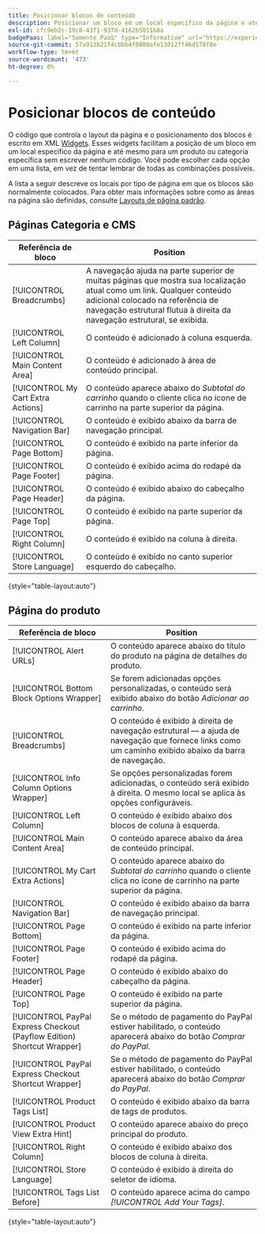 ```yaml
---
title: Posicionar blocos de conteúdo
description: Posicionar um bloco em um local específico da página e até mesmo para um produto ou categoria específica, sem gravar nenhum código
exl-id: cfc9eb2c-19c8-43f1-937d-4162b5011b8a
badgePaas: label="Somente PaaS" type="Informative" url="https://experienceleague.adobe.com/en/docs/commerce/user-guides/product-solutions" tooltip="Aplica-se somente a projetos do Adobe Commerce na nuvem (infraestrutura do PaaS gerenciada pela Adobe) e a projetos locais."
source-git-commit: 57a913b21f4cbbb4f0800afe13012ff46d578f8e
workflow-type: tm+mt
source-wordcount: '473'
ht-degree: 0%

---
```


# Posicionar blocos de conteúdo

O código que controla o layout da página e o posicionamento dos blocos é escrito em XML [Widgets](widgets.md). Esses widgets facilitam a posição de um bloco em um local específico da página e até mesmo para um produto ou categoria específica sem escrever nenhum código. Você pode escolher cada opção em uma lista, em vez de tentar lembrar de todas as combinações possíveis.

A lista a seguir descreve os locais por tipo de página em que os blocos são normalmente colocados. Para obter mais informações sobre como as áreas na página são definidas, consulte [Layouts de página padrão](page-layout.md#standard-page-layouts).

## Páginas Categoria e CMS

| Referência de bloco | Position |
|----------|-------- |
| [!UICONTROL Breadcrumbs] | A navegação ajuda na parte superior de muitas páginas que mostra sua localização atual como um link. Qualquer conteúdo adicional colocado na referência de navegação estrutural flutua à direita da navegação estrutural, se exibida. |
| [!UICONTROL Left Column] | O conteúdo é adicionado à coluna esquerda. |
| [!UICONTROL Main Content Area] | O conteúdo é adicionado à área de conteúdo principal. |
| [!UICONTROL My Cart Extra Actions] | O conteúdo aparece abaixo do _Subtotal do carrinho_ quando o cliente clica no ícone de carrinho na parte superior da página. |
| [!UICONTROL Navigation Bar] | O conteúdo é exibido abaixo da barra de navegação principal. |
| [!UICONTROL Page Bottom] | O conteúdo é exibido na parte inferior da página. |
| [!UICONTROL Page Footer] | O conteúdo é exibido acima do rodapé da página. |
| [!UICONTROL Page Header] | O conteúdo é exibido abaixo do cabeçalho da página. |
| [!UICONTROL Page Top] | O conteúdo é exibido na parte superior da página. |
| [!UICONTROL Right Column] | O conteúdo é exibido na coluna à direita. |
| [!UICONTROL Store Language] | O conteúdo é exibido no canto superior esquerdo do cabeçalho. |

{style="table-layout:auto"}

## Página do produto

| Referência de bloco | Position |
|----------|-------- |
| [!UICONTROL Alert URLs] | O conteúdo aparece abaixo do título do produto na página de detalhes do produto. |
| [!UICONTROL Bottom Block Options Wrapper] | Se forem adicionadas opções personalizadas, o conteúdo será exibido abaixo do botão _Adicionar ao carrinho_. |
| [!UICONTROL Breadcrumbs] | O conteúdo é exibido à direita de navegação estrutural — a ajuda de navegação que fornece links como um caminho exibido abaixo da barra de navegação. |
| [!UICONTROL Info Column Options Wrapper] | Se opções personalizadas forem adicionadas, o conteúdo será exibido à direita. O mesmo local se aplica às opções configuráveis. |
| [!UICONTROL Left Column] | O conteúdo é exibido abaixo dos blocos de coluna à esquerda. |
| [!UICONTROL Main Content Area] | O conteúdo aparece abaixo da área de conteúdo principal. |
| [!UICONTROL My Cart Extra Actions] | O conteúdo aparece abaixo do _Subtotal do carrinho_ quando o cliente clica no ícone de carrinho na parte superior da página. |
| [!UICONTROL Navigation Bar] | O conteúdo é exibido abaixo da barra de navegação principal. |
| [!UICONTROL Page Bottom] | O conteúdo é exibido na parte inferior da página. |
| [!UICONTROL Page Footer] | O conteúdo é exibido acima do rodapé da página. |
| [!UICONTROL Page Header] | O conteúdo é exibido abaixo do cabeçalho da página. |
| [!UICONTROL Page Top] | O conteúdo é exibido na parte superior da página. |
| [!UICONTROL PayPal Express Checkout (Payflow Edition) Shortcut Wrapper] | Se o método de pagamento do PayPal estiver habilitado, o conteúdo aparecerá abaixo do botão _Comprar do PayPal_. |
| [!UICONTROL PayPal Express Checkout Shortcut Wrapper] | Se o método de pagamento do PayPal estiver habilitado, o conteúdo aparecerá abaixo do botão _Comprar do PayPal_. |
| [!UICONTROL Product Tags List] | O conteúdo é exibido abaixo da barra de tags de produtos. |
| [!UICONTROL Product View Extra Hint] | O conteúdo aparece abaixo do preço principal do produto. |
| [!UICONTROL Right Column] | O conteúdo é exibido abaixo dos blocos de coluna à direita. |
| [!UICONTROL Store Language] | O conteúdo é exibido à direita do seletor de idioma. |
| [!UICONTROL Tags List Before] | O conteúdo aparece acima do campo _[!UICONTROL Add Your Tags]_. |

{style="table-layout:auto"}
